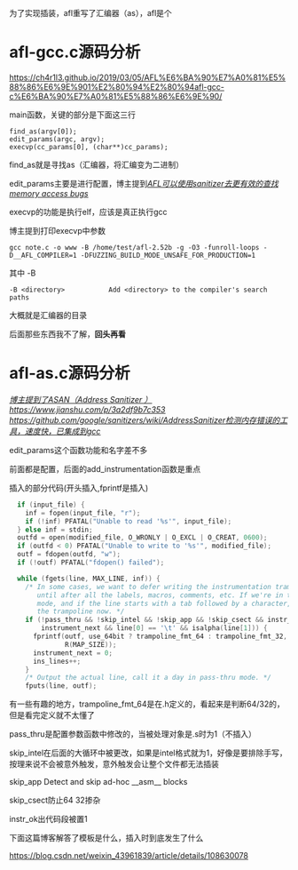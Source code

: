 为了实现插装，afl重写了汇编器（as），afl是个

# afl-gcc.c源码分析

https://ch4r1l3.github.io/2019/03/05/AFL%E6%BA%90%E7%A0%81%E5%88%86%E6%9E%901%E2%80%94%E2%80%94afl-gcc-c%E6%BA%90%E7%A0%81%E5%88%86%E6%9E%90/



main函数，关键的部分是下面这三行

```
find_as(argv[0]);
edit_params(argc, argv);
execvp(cc_params[0], (char**)cc_params);
```

find_as就是寻找as（汇编器，将汇编变为二进制）

edit_params主要是进行配置，博主提到<u>*AFL可以使用sanitizer去更有效的查找memory access bugs*</u>

execvp的功能是执行elf，应该是真正执行gcc

博主提到打印execvp中参数

```
gcc note.c -o www -B /home/test/afl-2.52b -g -O3 -funroll-loops -D__AFL_COMPILER=1 -DFUZZING_BUILD_MODE_UNSAFE_FOR_PRODUCTION=1
```

其中 -B

```
-B <directory>           Add <directory> to the compiler's search paths
```

大概就是汇编器的目录

后面那些东西我不了解，**回头再看**

# afl-as.c源码分析

*<u>博主提到了ASAN（Address Sanitizer ）https://www.jianshu.com/p/3a2df9b7c353 https://github.com/google/sanitizers/wiki/AddressSanitizer检测内存错误的工具，速度快，已集成到gcc </u>*

edit_params这个函数功能和名字差不多

前面都是配置，后面的add_instrumentation函数是重点

插入的部分代码(开头插入,fprintf是插入)

```c
  if (input_file) {
    inf = fopen(input_file, "r");
    if (!inf) PFATAL("Unable to read '%s'", input_file);
  } else inf = stdin;
  outfd = open(modified_file, O_WRONLY | O_EXCL | O_CREAT, 0600);
  if (outfd < 0) PFATAL("Unable to write to '%s'", modified_file);
  outf = fdopen(outfd, "w");
  if (!outf) PFATAL("fdopen() failed");  

  while (fgets(line, MAX_LINE, inf)) {
    /* In some cases, we want to defer writing the instrumentation trampoline
       until after all the labels, macros, comments, etc. If we're in this
       mode, and if the line starts with a tab followed by a character, dump
       the trampoline now. */
    if (!pass_thru && !skip_intel && !skip_app && !skip_csect && instr_ok &&
        instrument_next && line[0] == '\t' && isalpha(line[1])) {
      fprintf(outf, use_64bit ? trampoline_fmt_64 : trampoline_fmt_32,
              R(MAP_SIZE));
      instrument_next = 0;
      ins_lines++;
    }
    /* Output the actual line, call it a day in pass-thru mode. */
    fputs(line, outf);
```

有一些有趣的地方，trampoline_fmt_64是在.h定义的，看起来是判断64/32的，但是看完定义就不太懂了

pass_thru是配置参数函数中修改的，当被处理对象是.s时为1（不插入）

skip_intel在后面的大循环中被更改，如果是intel格式就为1，好像是要排除手写，按理来说不会被意外触发，意外触发会让整个文件都无法插装

skip_app Detect and skip ad-hoc \_\_asm\_\_ blocks

skip_csect防止64 32掺杂

instr_ok出代码段被置1



下面这篇博客解答了模板是什么，插入时到底发生了什么

https://blog.csdn.net/weixin_43961839/article/details/108630078